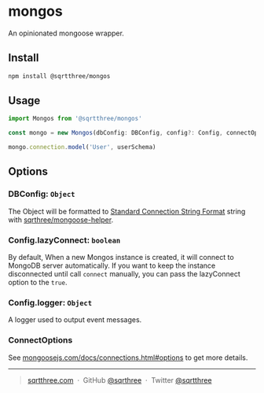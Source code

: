 # mongos

An opinionated mongoose wrapper.

## Install

```bash
npm install @sqrtthree/mongos
```

## Usage

```ts
import Mongos from '@sqrtthree/mongos'

const mongo = new Mongos(dbConfig: DBConfig, config?: Config, connectOptions?: ConnectOptions)

mongo.connection.model('User', userSchema)
```

## Options

### DBConfig: `Object`

The Object will be formatted to [Standard Connection String Format](https://docs.mongodb.com/manual/reference/connection-string/#standard-connection-string-format) string with [sqrthree/mongoose-helper](https://github.com/sqrthree/mongoose-helper#makeconnectionurioptions).

### Config.lazyConnect: `boolean`

By default, When a new Mongos instance is created, it will connect to MongoDB server automatically. If you want to keep the instance disconnected until call `connect` manually, you can pass the lazyConnect option to the `true`.

### Config.logger: `Object`

A logger used to output event messages.

### ConnectOptions

See [mongoosejs.com/docs/connections.html#options](https://mongoosejs.com/docs/connections.html#options) to get more details.

---

> [sqrtthree.com](https://sqrtthree.com/) &nbsp;&middot;&nbsp;
> GitHub [@sqrthree](https://github.com/sqrthree) &nbsp;&middot;&nbsp;
> Twitter [@sqrtthree](https://twitter.com/sqrtthree)

